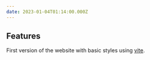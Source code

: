 ```yaml
---
date: 2023-01-04T01:14:00.000Z
---
```

## Features

First version of the website with basic styles using [vite](https://vitejs.dev/).
